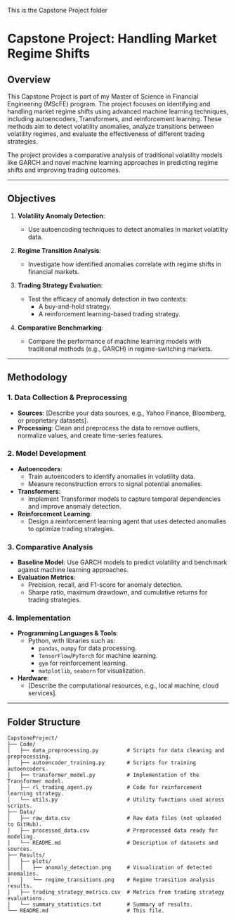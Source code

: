 This is the Capstone Project folder

# Capstone Project: Handling Market Regime Shifts

## Overview
This Capstone Project is part of my Master of Science in Financial Engineering (MScFE) program. The project focuses on identifying and handling market regime shifts using advanced machine learning techniques, including autoencoders, Transformers, and reinforcement learning. These methods aim to detect volatility anomalies, analyze transitions between volatility regimes, and evaluate the effectiveness of different trading strategies.

The project provides a comparative analysis of traditional volatility models like GARCH and novel machine learning approaches in predicting regime shifts and improving trading outcomes.

---

## Objectives
1. **Volatility Anomaly Detection**:
   - Use autoencoding techniques to detect anomalies in market volatility data.
   
2. **Regime Transition Analysis**:
   - Investigate how identified anomalies correlate with regime shifts in financial markets.
   
3. **Trading Strategy Evaluation**:
   - Test the efficacy of anomaly detection in two contexts:
     - A buy-and-hold strategy.
     - A reinforcement learning-based trading strategy.

4. **Comparative Benchmarking**:
   - Compare the performance of machine learning models with traditional methods (e.g., GARCH) in regime-switching markets.

---

## Methodology
### 1. Data Collection & Preprocessing
- **Sources**: [Describe your data sources, e.g., Yahoo Finance, Bloomberg, or proprietary datasets].
- **Processing**: Clean and preprocess the data to remove outliers, normalize values, and create time-series features.

### 2. Model Development
- **Autoencoders**:
  - Train autoencoders to identify anomalies in volatility data.
  - Measure reconstruction errors to signal potential anomalies.
- **Transformers**:
  - Implement Transformer models to capture temporal dependencies and improve anomaly detection.
- **Reinforcement Learning**:
  - Design a reinforcement learning agent that uses detected anomalies to optimize trading strategies.

### 3. Comparative Analysis
- **Baseline Model**: Use GARCH models to predict volatility and benchmark against machine learning approaches.
- **Evaluation Metrics**:
  - Precision, recall, and F1-score for anomaly detection.
  - Sharpe ratio, maximum drawdown, and cumulative returns for trading strategies.

### 4. Implementation
- **Programming Languages & Tools**:
  - Python, with libraries such as:
    - `pandas`, `numpy` for data processing.
    - `TensorFlow`/`PyTorch` for machine learning.
    - `gym` for reinforcement learning.
    - `matplotlib`, `seaborn` for visualization.
- **Hardware**:
  - [Describe the computational resources, e.g., local machine, cloud services].

---

## Folder Structure
```plaintext
CapstoneProject/
├── Code/
│   ├── data_preprocessing.py         # Scripts for data cleaning and preprocessing.
│   ├── autoencoder_training.py       # Scripts for training autoencoders.
│   ├── transformer_model.py          # Implementation of the Transformer model.
│   ├── rl_trading_agent.py           # Code for reinforcement learning strategy.
│   └── utils.py                      # Utility functions used across scripts.
├── Data/
│   ├── raw_data.csv                  # Raw data files (not uploaded to GitHub).
│   ├── processed_data.csv            # Preprocessed data ready for modeling.
│   └── README.md                     # Description of datasets and sources.
├── Results/
│   ├── plots/
│   │   ├── anomaly_detection.png     # Visualization of detected anomalies.
│   │   └── regime_transitions.png    # Regime transition analysis results.
│   ├── trading_strategy_metrics.csv  # Metrics from trading strategy evaluations.
│   └── summary_statistics.txt        # Summary of results.
└── README.md                         # This file.
